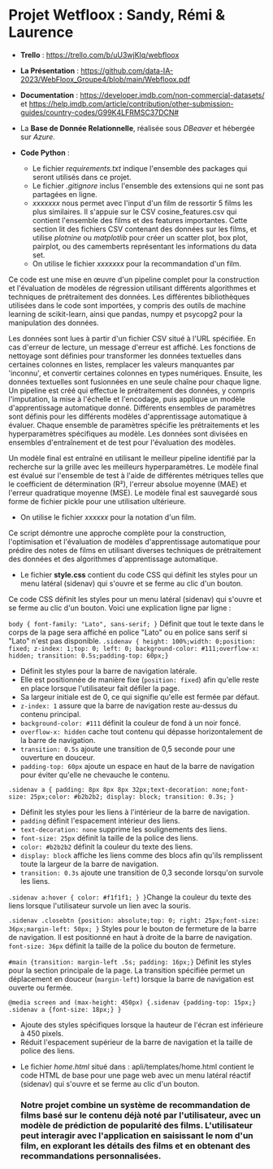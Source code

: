 # Projet Wetfloox : Sandy, Rémi & Laurence


* **Trello** :
  https://trello.com/b/uU3wjKIq/webfloox
  

* **La Présentation** : https://github.com/data-IA-2023/WebFloox_Groupe4/blob/main/Webfloox.pdf

* **Documentation** : https://developer.imdb.com/non-commercial-datasets/   et   https://help.imdb.com/article/contribution/other-submission-guides/country-codes/G99K4LFRMSC37DCN# 

* La **Base de Donnée Relationnelle**, réalisée sous _DBeaver_ et hébergée sur _Azure_. 
  
* **Code Python** :
  * Le fichier *requirements.txt* indique l'ensemble des packages qui seront utilisés dans ce projet.
  * Le fichier *.gitignore* inclus l'ensemble des extensions qui ne sont pas partagées en ligne.
  * *xxxxxxx* nous permet avec l'input d'un film de ressortir 5 films les plus similaires. Il s'appuie sur le CSV cosine_features.csv qui contient l'ensemble des films et des features importantes.
Cette section lit des fichiers CSV contenant des données sur les films, et utilise _plotnine_ ou _matplotlib_ pour créer un scatter plot, box plot, pairplot, ou des camemberts représentant les informations du data set.
  * On utilise le fichier *xxxxxxx* pour la recommandation d'un film.
  
 
Ce code est une mise en œuvre d'un pipeline complet pour la construction et l'évaluation de modèles de régression utilisant différents algorithmes et techniques de prétraitement des données. Les différentes bibliothèques utilisées dans le code sont importées, y compris des outils de machine learning de scikit-learn, ainsi que pandas, numpy et psycopg2 pour la manipulation des données.

Les données sont lues à partir d'un fichier CSV situé à l'URL spécifiée. En cas d'erreur de lecture, un message d'erreur est affiché. Les fonctions de nettoyage sont définies pour transformer les données textuelles dans certaines colonnes en listes, remplacer les valeurs manquantes par 'inconnu', et convertir certaines colonnes en types numériques. Ensuite, les données textuelles sont fusionnées en une seule chaîne pour chaque ligne. Un pipeline est créé  qui effectue le prétraitement des données, y compris l'imputation, la mise à l'échelle et l'encodage, puis applique un modèle d'apprentissage automatique donné. Différents ensembles de paramètres sont définis pour les différents modèles d'apprentissage automatique à évaluer. Chaque ensemble de paramètres spécifie les prétraitements et les hyperparamètres spécifiques au modèle. Les données sont divisées en ensembles d'entraînement et de test pour l'évaluation des modèles.

Un modèle final est entraîné en utilisant le meilleur pipeline identifié par la recherche sur la grille avec les meilleurs hyperparamètres. Le modèle final est évalué sur l'ensemble de test à l'aide de différentes métriques telles que le coefficient de détermination (R²), l'erreur absolue moyenne (MAE) et l'erreur quadratique moyenne (MSE). Le modèle final est sauvegardé sous forme de fichier pickle pour une utilisation ultérieure.

  * On utilise le fichier *xxxxxx* pour la notation d'un film.

Ce script démontre une approche complète pour la construction, l'optimisation et l'évaluation de modèles d'apprentissage automatique pour prédire des notes de films en utilisant diverses techniques de prétraitement des données et des algorithmes d'apprentissage automatique.




* Le fichier **style.css** contient du code CSS qui définit les styles pour un menu latéral (sidenav) qui s'ouvre et se ferme au clic d'un bouton.

Ce code CSS définit les styles pour un menu latéral (sidenav) qui s'ouvre et se ferme au clic d'un bouton. Voici une explication ligne par ligne :

 `body { font-family: "Lato", sans-serif; }` Définit que tout le texte dans le corps de la page sera affiché en police "Lato" ou en police sans serif si "Lato" n'est pas disponible. `.sidenav { height: 100%;width: 0;position: fixed; z-index: 1;top: 0; left: 0; background-color: #111;overflow-x: hidden; transition: 0.5s;padding-top: 60px;}`
   - Définit les styles pour la barre de navigation latérale.
   - Elle est positionnée de manière fixe (`position: fixed`) afin qu'elle reste en place lorsque l'utilisateur fait défiler la page.
   - Sa largeur initiale est de 0, ce qui signifie qu'elle est fermée par défaut.
   - `z-index: 1` assure que la barre de navigation reste au-dessus du contenu principal.
   - `background-color: #111` définit la couleur de fond à un noir foncé.
   - `overflow-x: hidden` cache tout contenu qui dépasse horizontalement de la barre de navigation.
   - `transition: 0.5s` ajoute une transition de 0,5 seconde pour une ouverture en douceur.
   - `padding-top: 60px` ajoute un espace en haut de la barre de navigation pour éviter qu'elle ne chevauche le contenu.
     
 `.sidenav a { padding: 8px 8px 8px 32px;text-decoration: none;font-size: 25px;color: #b2b2b2; display: block; transition: 0.3s; }`
   - Définit les styles pour les liens à l'intérieur de la barre de navigation.
   - `padding` définit l'espacement intérieur des liens.
   - `text-decoration: none` supprime les soulignements des liens.
   - `font-size: 25px` définit la taille de la police des liens.
   - `color: #b2b2b2` définit la couleur du texte des liens.
   - `display: block` affiche les liens comme des blocs afin qu'ils remplissent toute la largeur de la barre de navigation.
   - `transition: 0.3s` ajoute une transition de 0,3 seconde lorsqu'on survole les liens.

`.sidenav a:hover { color: #f1f1f1; } }`Change la couleur du texte des liens lorsque l'utilisateur survole un lien avec la souris.

`.sidenav .closebtn {position: absolute;top: 0; right: 25px;font-size: 36px;margin-left: 50px; }` Styles pour le bouton de fermeture de la barre de navigation.
 Il est positionné en haut à droite de la barre de navigation. `font-size: 36px` définit la taille de la police du bouton de fermeture.

 `#main {transition: margin-left .5s; padding: 16px;}` Définit les styles pour la section principale de la page. La transition spécifiée permet un déplacement en douceur (`margin-left`) lorsque la barre de navigation est ouverte ou fermée.

`@media screen and (max-height: 450px) {.sidenav {padding-top: 15px;} .sidenav a {font-size: 18px;} }`
   - Ajoute des styles spécifiques lorsque la hauteur de l'écran est inférieure à 450 pixels.
   - Réduit l'espacement supérieur de la barre de navigation et la taille de police des liens.

* Le fichier *home.html* situé dans : apli/templates/home.html contient le code HTML  de base pour une page web avec un menu latéral réactif (sidenav) qui s'ouvre et se ferme au clic d'un bouton.







  ### Notre projet combine un système de recommandation de films basé sur le contenu déjà noté par l'utilisateur, avec un modèle de prédiction de popularité des films. L'utilisateur peut interagir avec l'application en saisissant le nom d'un film, en explorant les détails des films et en obtenant des recommandations personnalisées. 
